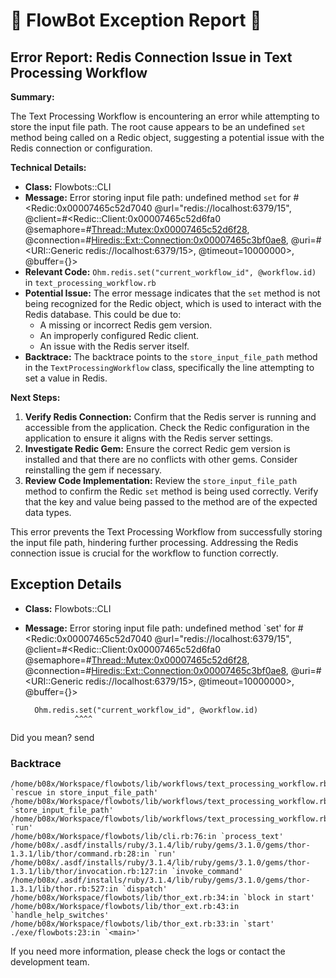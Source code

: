 # 🤖 FlowBot Exception Report 🤖


## Error Report: Redis Connection Issue in Text Processing Workflow

**Summary:** 

The Text Processing Workflow is encountering an error while attempting to store the input file path. The root cause appears to be an undefined `set` method being called on a Redic object, suggesting a potential issue with the Redis connection or configuration.

**Technical Details:**

* **Class:** Flowbots::CLI
* **Message:** Error storing input file path: undefined method `set` for #<Redic:0x00007465c52d7040 @url="redis://localhost:6379/15", @client=#<Redic::Client:0x00007465c52d6fa0 @semaphore=#<Thread::Mutex:0x00007465c52d6f28>, @connection=#<Hiredis::Ext::Connection:0x00007465c3bf0ae8>, @uri=#<URI::Generic redis://localhost:6379/15>, @timeout=10000000>, @buffer={}>
* **Relevant Code:** `Ohm.redis.set("current_workflow_id", @workflow.id)` in `text_processing_workflow.rb`
* **Potential Issue:** The error message indicates that the `set` method is not being recognized for the Redic object, which is used to interact with the Redis database. This could be due to:
    * A missing or incorrect Redis gem version.
    * An improperly configured Redic client. 
    * An issue with the Redis server itself.
* **Backtrace:** The backtrace points to the `store_input_file_path` method in the `TextProcessingWorkflow` class, specifically the line attempting to set a value in Redis.

**Next Steps:**

1. **Verify Redis Connection:** Confirm that the Redis server is running and accessible from the application. Check the Redic configuration in the application to ensure it aligns with the Redis server settings.
2. **Investigate Redic Gem:**  Ensure the correct Redic gem version is installed and that there are no conflicts with other gems. Consider reinstalling the gem if necessary.
3. **Review Code Implementation:** Review the `store_input_file_path` method to confirm the Redic `set` method is being used correctly. Verify that the key and value being passed to the method are of the expected data types. 

This error prevents the Text Processing Workflow from successfully storing the input file path, hindering further processing. Addressing the Redis connection issue is crucial for the workflow to function correctly. 



## Exception Details

- **Class:** Flowbots::CLI
- **Message:** Error storing input file path: undefined method `set' for #<Redic:0x00007465c52d7040 @url="redis://localhost:6379/15", @client=#<Redic::Client:0x00007465c52d6fa0 @semaphore=#<Thread::Mutex:0x00007465c52d6f28>, @connection=#<Hiredis::Ext::Connection:0x00007465c3bf0ae8>, @uri=#<URI::Generic redis://localhost:6379/15>, @timeout=10000000>, @buffer={}>

        Ohm.redis.set("current_workflow_id", @workflow.id)
                 ^^^^
Did you mean?  send

### Backtrace

```
/home/b08x/Workspace/flowbots/lib/workflows/text_processing_workflow.rb:79:in `rescue in store_input_file_path'
/home/b08x/Workspace/flowbots/lib/workflows/text_processing_workflow.rb:52:in `store_input_file_path'
/home/b08x/Workspace/flowbots/lib/workflows/text_processing_workflow.rb:18:in `run'
/home/b08x/Workspace/flowbots/lib/cli.rb:76:in `process_text'
/home/b08x/.asdf/installs/ruby/3.1.4/lib/ruby/gems/3.1.0/gems/thor-1.3.1/lib/thor/command.rb:28:in `run'
/home/b08x/.asdf/installs/ruby/3.1.4/lib/ruby/gems/3.1.0/gems/thor-1.3.1/lib/thor/invocation.rb:127:in `invoke_command'
/home/b08x/.asdf/installs/ruby/3.1.4/lib/ruby/gems/3.1.0/gems/thor-1.3.1/lib/thor.rb:527:in `dispatch'
/home/b08x/Workspace/flowbots/lib/thor_ext.rb:34:in `block in start'
/home/b08x/Workspace/flowbots/lib/thor_ext.rb:43:in `handle_help_switches'
/home/b08x/Workspace/flowbots/lib/thor_ext.rb:33:in `start'
./exe/flowbots:23:in `<main>'
```

If you need more information, please check the logs or contact the development team.
